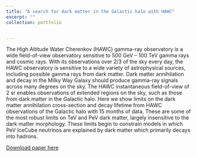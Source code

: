 ```yaml
---
title: "A search for dark matter in the Galactic halo with HAWC"
excerpt: ""
collection: portfolio


---
```


The High Altitude Water Cherenkov (HAWC) gamma-ray observatory is a wide field-of-view observatory sensitive to 500 GeV – 100 TeV gamma rays and cosmic rays. With its observations over 2/3 of the sky every day, the HAWC observatory is sensitive to a wide variety of astrophysical sources, including possible gamma rays from dark matter. Dark matter annihilation and decay in the Milky Way Galaxy should produce gamma-ray signals across many degrees on the sky. The HAWC instantaneous field-of-view of 2 sr enables observations of extended regions on the sky, such as those from dark matter in the Galactic halo. Here we show limits on the dark matter annihilation cross-section and decay lifetime from HAWC observations of the Galactic halo with 15 months of data. These are some of the most robust limits on TeV and PeV dark matter, largely insensitive to the dark matter morphology. These limits begin to constrain models in which PeV IceCube neutrinos are explained by dark matter which primarily decays into hadrons.

[Download paper here](https://iopscience.iop.org/article/10.1088/1475-7516/2018/02/049/meta)
